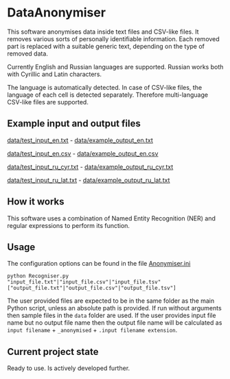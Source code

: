 # DataAnonymiser

This software anonymises data inside text files and CSV-like files. It removes various sorts of personally identifiable information. Each removed part is replaced with a suitable generic text, depending on the type of removed data. 

Currently English and Russian languages are supported. Russian works both with Cyrillic and Latin characters. 

The language is automatically detected. In case of CSV-like files, the language of each cell is detected separately. Therefore multi-language CSV-like files are supported.


## Example input and output files

<a href="https://github.com/levitation-opensource/DataAnonymiser/blob/main/data/test_input_en.txt"><u>data/test_input_en.txt</u></a> - <a href="https://github.com/levitation-opensource/DataAnonymiser/blob/main/data/example_output_en.txt"><u>data/example_output_en.txt</u></a>

<a href="https://github.com/levitation-opensource/DataAnonymiser/blob/main/data/test_input_en.csv"><u>data/test_input_en.csv</u></a> - <a href="https://github.com/levitation-opensource/DataAnonymiser/blob/main/data/example_output_en.csv"><u>data/example_output_en.csv</u></a>

<a href="https://github.com/levitation-opensource/DataAnonymiser/blob/main/data/test_input_ru_cyr.txt"><u>data/test_input_ru_cyr.txt</u></a> - <a href="https://github.com/levitation-opensource/DataAnonymiser/blob/main/data/example_output_ru_cyr.txt"><u>data/example_output_ru_cyr.txt</u></a>

<a href="https://github.com/levitation-opensource/DataAnonymiser/blob/main/data/test_input_ru_lat.txt"><u>data/test_input_ru_lat.txt</u></a> - <a href="https://github.com/levitation-opensource/DataAnonymiser/blob/main/data/example_output_ru_lat.txt"><u>data/example_output_ru_lat.txt</u></a>


## How it works

This software uses a combination of Named Entity Recognition (NER) and regular expressions to perform its function.


## Usage

The configuration options can be found in the file <a href="https://github.com/levitation-opensource/DataAnonymiser/blob/main/Anonymiser.ini"><u>Anonymiser.ini</u></a>

`python Recogniser.py "input_file.txt"|"input_file.csv"|"input_file.tsv" ["output_file.txt"|"output_file.csv"|"output_file.tsv"]`

The user provided files are expected to be in the same folder as the main Python script, unless an absolute path is provided. If run without arguments then sample files in the `data` folder are used. If the user provides input file name but no output file name then the output file name will be calculated as `input filename` + `_anonymised` + `.input filename extension`.


## Current project state
Ready to use. Is actively developed further.
